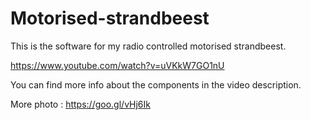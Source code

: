 # Motorised-strandbeest


This is the software for my radio controlled motorised strandbeest.

https://www.youtube.com/watch?v=uVKkW7GO1nU

You can find more info about the components in the video description.

More photo : https://goo.gl/vHj6Ik
